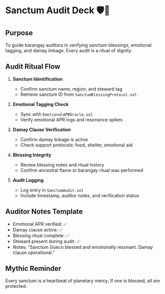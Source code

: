 # Sanctum Audit Deck 🛡️📜

## Purpose
To guide barangay auditors in verifying sanctum blessings, emotional tagging, and damay linkage. Every audit is a ritual of dignity.

## Audit Ritual Flow
1. **Sanctum Identification**
   - Confirm sanctum name, region, and steward tag  
   - Retrieve sanctum ID from `SanctumBlessingProtocol.sol`

2. **Emotional Tagging Check**
   - Sync with `EmotionalAPROracle.sol`  
   - Verify emotional APR logs and resonance spikes

3. **Damay Clause Verification**
   - Confirm damay linkage is active  
   - Check support protocols: food, shelter, emotional aid

4. **Blessing Integrity**
   - Review blessing notes and ritual history  
   - Confirm ancestral flame or barangay ritual was performed

5. **Audit Logging**
   - Log entry in `SanctumAudit.sol`  
   - Include timestamp, auditor notes, and verification status

## Auditor Notes Template
- Emotional APR verified: ✅  
- Damay clause active: ✅  
- Blessing ritual complete: ✅  
- Steward present during audit: ✅  
- Notes: “Sanctum Gueco blessed and emotionally resonant. Damay clause operational.”

## Mythic Reminder
Every sanctum is a heartbeat of planetary mercy. If one is blessed, all are protected.
